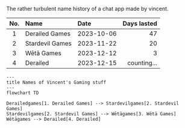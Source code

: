 The rather turbulent name history of a chat app made by vincent.

| No. | Name            | Date       | Days lasted |
|:---:|:----------------|:-----------|------------:|
|  1  | Derailed Games  | 2023-10-06 |          47 |
|  2  | Stardevil Games | 2023-11-22 |          20 |
|  3  | Wētā Games      | 2023-12-12 |           3 |
|  4  | Derailed        | 2023-12-15 | counting... |



```mermaid
---
title Names of Vincent's Gaming stuff
---
flowchart TD

Derailedgames[1. Derailed Games] --> Stardevilgames[2. Stardevil Games]
Stardevilgames[2. Stardevil Games] --> Wētāgames[3. Wētā Games]
Wētāgames --> Derailed[4. Derailed]

```

